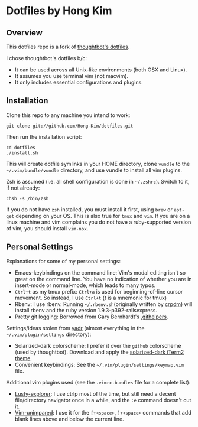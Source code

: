 Dotfiles by Hong Kim
===============

Overview
--------

This dotfiles repo is a fork of [thoughtbot's
dotfiles](https://github.com/thoughtbot/dotfiles).

I chose thoughtbot's dotfiles b/c:

* It can be used across all Unix-like environments (both OSX and Linux).
* It assumes you use terminal vim (not macvim).
* It only includes essential configurations and plugins.

Installation
------------

Clone this repo to any machine you intend to work:

    git clone git://github.com/Hong-Kim/dotfiles.git

Then run the installation script:

    cd dotfiles
    ./install.sh

This will create dotfile symlinks in your HOME directory, clone `vundle` to
the `~/.vim/bundle/vundle` directory, and use vundle to install all vim plugins.

Zsh is assumed (i.e. all shell configuration is done in `~/.zshrc`). Switch to
it, if not already:

    chsh -s /bin/zsh

If you do not have `zsh` installed, you must install it first, using `brew` or
`apt-get` depending on your OS. This is also true for `tmux` and `vim`. If you
are on a linux machine and vim complains you do not have a ruby-supported
version of vim, you should install `vim-nox`.

Personal Settings
-----------------

Explanations for some of my personal settings:

* Emacs-keybindings on the command line: Vim's modal editing isn't so great on
  the command line. You have no indication of whether you are in insert-mode or
  normal-mode, which leads to many typos.
* `Ctrl+t` as my tmux prefix: `Ctrl+a` is used for beginning-of-line cursor
  movement. So instead, I use `Ctrl+t` (t is a mnemonic for tmux)
* Rbenv: I use rbenv. Running `~/.rbenv.sh`(originally written by
  [crpdm](https://github.com/crpdm)) will install rbenv and the ruby version
  1.9.3-p392-railsexpress.
* Pretty git logging: Borrowed from Gary Bernhardt's
  [.githelpers](https://github.com/garybernhardt/dotfiles/blob/master/.githelpers).

Settings/ideas stolen from [yadr](https://github.com/skwp/dotfiles) (almost
everything in the `~/.vim/plugin/settings` directory):

* Solarized-dark colorscheme: I prefer it over the `github` colorscheme (used by
  thoughtbot). Download and apply the [solarized-dark iTerm2
theme](https://github.com/altercation/solarized/tree/master/iterm2-colors-solarized).
* Convenient keybindings: See the `~/.vim/plugin/settings/keymap.vim` file.

Additional vim plugins used (see the `.vimrc.bundles` file for a complete list):

* [Lusty-explorer](http://www.vim.org/scripts/script.php?script_id=1890): I use
  ctrlp most of the time, but still need a decent file/directory navigator once
  in a while, and the `:e` command doesn't cut it.
* [Vim-unimpared](https://github.com/tpope/vim-unimpaired): I use it for the
  `[+<space>`, `]+<space>` commands that add blank lines above and below the
  current line.
